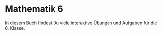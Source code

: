 # Mathematik 6

In diesem Buch findest Du viele interaktive Übungen und Aufgaben für die 6. Klasse.
